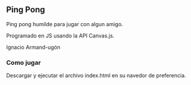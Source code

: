 ## Ping Pong ##

Ping pong humilde para jugar con algun amigo.

Programado en JS usando la API Canvas.js.

Ignacio Armand-ugón

### Como jugar ###

Descargar y ejecutar el archivo index.html en su navedor de preferencia. 
